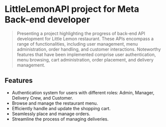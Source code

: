 # LittleLemonAPI project for Meta Back-end developer
> Presenting a project highlighting the progress of back-end API development for Little Lemon restaurant. These APIs encompass a range of functionalities, including user management, menu administration, order handling, and customer interactions. Noteworthy features that have been implemented comprise user authentication, menu browsing, cart administration, order placement, and delivery management.
## Features
* Authentication system for users with different roles: Admin, Manager, Delivery Crew, and Customer.
* Browse and manage the restaurant menu.
* Efficiently handle and update the shopping cart.
* Seamlessly place and manage orders.
* Streamline the process of managing deliveries.
